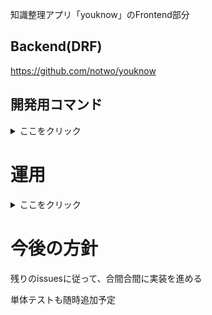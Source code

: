 知識整理アプリ「youknow」のFrontend部分

## Backend(DRF)
https://github.com/notwo/youknow


## 開発用コマンド
<details>
<summary>ここをクリック</summary>

### 作業フォルダに移動
```Bash
cd ~/Desktop/work/youknowFrontend
```

### VSCode (VueJS)
```Bash
npm run dev
```
</details>

# 運用
<details>
<summary>ここをクリック</summary>

## 認証
外部サービスのAuth0を利用している

コールバック関数の登録方法は[こちら](doc/Authentication.md)

## デプロイ
[render.com](https://render.com)へデプロイする(GitHub連携済)

mainブランチにマージされた際に自動でデプロイされる

## 定期アクセス
Uptime Robotにより、Frontendのみ定期的にアクセスさせている
これはRender.comの自動シャットダウンを防ぐため

</details>

# 今後の方針
残りのissuesに従って、合間合間に実装を進める

単体テストも随時追加予定
